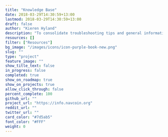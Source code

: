 ```yaml
---
title: "Knowledge Base"
date: 2018-03-29T14:30:59+13:00
lastmod: 2018-03-29T14:30:59+13:00
draft: false
author: "Kieren Hyland"
description: "To consolidate troubleshooting tips and general information about NavCoin its various applications and how to use them, the NavCoin community are compiling a knowledge base of helpful articles."
resources: []
filter: ["Resources"]
bg_image: "/images/icons/icon-purple-book-new.png"
slug: ""
type: "project"
feature_image: ""
show_title_text: false
in_progress: false
completed: true
show_on_roadmap: true
show_on_projects: true
allow_click_through: false
percent_complete: 100
github_url: ""
project_url: "https://info.navcoin.org"
reddit_url: ""
twitter_url: ""
card_color: "#7d5ab5"
font_color: "#FFF"
weight: 0
---
```

